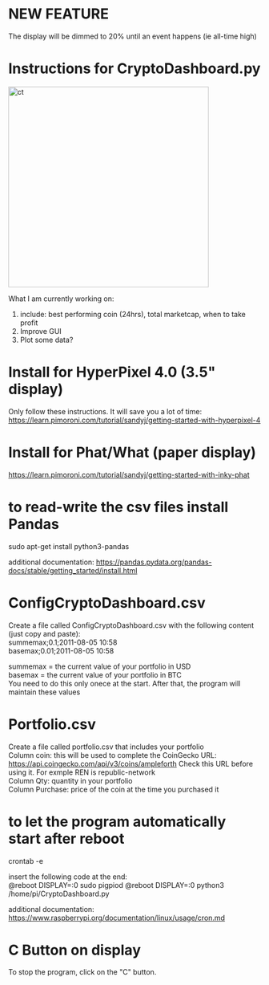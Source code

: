 <h1>NEW FEATURE</h1>
The display will be dimmed to 20% until an event happens (ie all-time high)

<h1>Instructions for CryptoDashboard.py</h1>

<img src="https://i.ibb.co/BnjTZg3/ct.jpg" width="400" alt="ct" border="0"></a>

What I am currently working on:
1. include: best performing coin (24hrs), total marketcap, when to take profit
2. Improve GUI
3. Plot some data?

# Install for HyperPixel 4.0 (3.5" display)
Only follow these instructions. It will save you a lot of time:
https://learn.pimoroni.com/tutorial/sandyj/getting-started-with-hyperpixel-4

# Install for Phat/What (paper display)
https://learn.pimoroni.com/tutorial/sandyj/getting-started-with-inky-phat


# to read-write the csv files install Pandas
sudo apt-get install python3-pandas

additional documentation: https://pandas.pydata.org/pandas-docs/stable/getting_started/install.html

# ConfigCryptoDashboard.csv
Create a file called ConfigCryptoDashboard.csv with the following content (just copy and paste):<br>
summemax;0.1;2011-08-05 10:58<br>
basemax;0.01;2011-08-05 10:58<br>

summemax = the current value of your portfolio in USD<br>
basemax = the current value of your portfolio in BTC<br>
You need to do this only onece at the start. After that, the program will maintain these values

# Portfolio.csv
Create a file called portfolio.csv that includes your portfolio<br>
Column coin: this will be used to complete the CoinGecko URL: https://api.coingecko.com/api/v3/coins/ampleforth Check this URL before using it. For exmple REN is republic-network<br>
Column Qty: quantity in your portfolio<br>
Column Purchase: price of the coin at the time you purchased it<br>

# to let the program automatically start after reboot
crontab -e

insert the following code at the end:<br>
@reboot DISPLAY=:0 sudo pigpiod
@reboot DISPLAY=:0 python3 /home/pi/CryptoDashboard.py

additional documentation: https://www.raspberrypi.org/documentation/linux/usage/cron.md

# C Button on display
To stop the program, click on the "C" button. 
